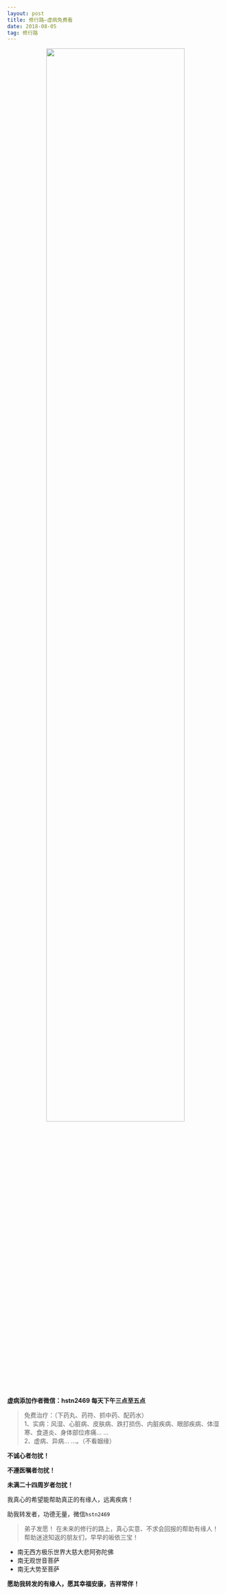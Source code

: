 ```yaml
---
layout: post
title: 修行路—虚病免费看
date: 2018-08-05  
tag: 修行路
---
```


<div align="center">
   <img src="../../../assets/images/acitvity/logo.jpg" width="80%" />  
</div>

**虚病添加作者微信：hstn2469   每天下午三点至五点**
>免费治疗：（下药丸、药符、抓中药、配药水）<br>
  1、实病：风湿、心脏病、皮肤病、跌打损伤、内脏疾病、眼部疾病、体湿寒、食道炎、身体部位疼痛... ... <br>
  2、虚病、异病... ...。（不看姻缘）



**不诚心者勿扰！**

**不遵医嘱者勿扰！**     

**未满二十四周岁者勿扰！**



我真心的希望能帮助真正的有缘人，远离疾病！

助我转发者，功德无量，微信``hstn2469``

>弟子发愿！
在未来的修行的路上，真心实意、不求会回报的帮助有缘人！帮助迷途知返的朋友们，早早的皈依三宝！             
*   南无西方极乐世界大慈大悲阿弥陀佛
*   南无观世音菩萨
*   南无大势至菩萨

**愿助我转发的有缘人，愿其幸福安康，吉祥常伴！**
 

 <!--PC打分版-->
<div id="SOHUCS" sid="温馨过往"></div>
<script charset="utf-8" type="text/javascript" src="https://changyan.sohu.com/upload/changyan.js" ></script>
<script type="text/javascript">
window._config = { showScore: true };
window.changyan.api.config({
appid: 'cyu89hE1i',
conf: 'prod_69d4c2c1f5ff55fb239860906a976bbe'
});
</script>